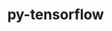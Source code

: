 ---
title: "py-tensorflow"
layout: cache
categories: [package, develop-2024-08-04]
meta: {"versions": ["2.14.1", "2.16.1-rocm-enhanced", "2.16.2"], "compilers": ["gcc@=11.4.0"], "oss": ["ubuntu22.04"], "platforms": ["linux"], "targets": ["neoverse_v1", "x86_64_v3"], "stacks": ["e4s-neoverse_v1", "ml-linux-x86_64-cpu", "ml-linux-x86_64-cuda", "ml-linux-x86_64-rocm", "root"], "num_specs": 10, "num_specs_by_stack": {"e4s-neoverse_v1": 1, "root": 10, "ml-linux-x86_64-cpu": 3, "ml-linux-x86_64-rocm": 2, "ml-linux-x86_64-cuda": 3}}
spec_details: [{"hash": "aip2vbawff5zmrkmweh7l7bihsmucgcy", "compiler": "gcc@=11.4.0", "versions": ["2.16.2"], "os": "ubuntu22.04", "platform": "linux", "target": "neoverse_v1", "variants": ["~android", "~aws", "build_system=generic", "~computecpp", "~cuda", "+dynamic_kernels", "~gcp", "~gdr", "~hdfs", "~ios", "~jemalloc", "~mkl", "~monolithic", "+mpi", "~nccl", "~ngraph", "~numa", "~opencl", "patches=2017b3e,e538be3", "~rocm", "~tensorrt", "~verbs", "+xla"], "stacks": ["e4s-neoverse_v1", "root"], "size": "-", "tarball": "https://binaries.spack.io/releases/develop-2024-08-04/build_cache/linux-ubuntu22.04-neoverse_v1/gcc-11.4.0/py-tensorflow-2.16.2/linux-ubuntu22.04-neoverse_v1-gcc-11.4.0-py-tensorflow-2.16.2-aip2vbawff5zmrkmweh7l7bihsmucgcy.spack"}, {"hash": "2rpr73jsasioz277kpvsq6fczo2yhj65", "compiler": "gcc@=11.4.0", "versions": ["2.16.2"], "os": "ubuntu22.04", "platform": "linux", "target": "x86_64_v3", "variants": ["~android", "~aws", "build_system=generic", "~computecpp", "~cuda", "+dynamic_kernels", "~gcp", "~gdr", "~hdfs", "~ios", "~jemalloc", "~mkl", "~monolithic", "~mpi", "~nccl", "~ngraph", "~numa", "~opencl", "patches=2017b3e", "~rocm", "~tensorrt", "~verbs", "+xla"], "stacks": ["ml-linux-x86_64-cpu", "root"], "size": "-", "tarball": "https://binaries.spack.io/releases/develop-2024-08-04/build_cache/linux-ubuntu22.04-x86_64_v3/gcc-11.4.0/py-tensorflow-2.16.2/linux-ubuntu22.04-x86_64_v3-gcc-11.4.0-py-tensorflow-2.16.2-2rpr73jsasioz277kpvsq6fczo2yhj65.spack"}, {"hash": "rvbaa2o5nconv5dti2ekyvrcwyp7deuh", "compiler": "gcc@=11.4.0", "versions": ["2.16.1-rocm-enhanced"], "os": "ubuntu22.04", "platform": "linux", "target": "x86_64_v3", "variants": ["amdgpu_target=gfx90a", "~android", "~aws", "build_system=generic", "~computecpp", "~cuda", "+dynamic_kernels", "~gcp", "~gdr", "~hdfs", "~ios", "~jemalloc", "~mkl", "~monolithic", "~mpi", "+nccl", "~ngraph", "~numa", "~opencl", "patches=2017b3e,43f1519,75a61a7,82554a8,a4c0fd6", "+rocm", "~tensorrt", "~verbs", "+xla"], "stacks": ["ml-linux-x86_64-rocm", "root"], "size": "-", "tarball": "https://binaries.spack.io/releases/develop-2024-08-04/build_cache/linux-ubuntu22.04-x86_64_v3/gcc-11.4.0/py-tensorflow-2.16.1-rocm-enhanced/linux-ubuntu22.04-x86_64_v3-gcc-11.4.0-py-tensorflow-2.16.1-rocm-enhanced-rvbaa2o5nconv5dti2ekyvrcwyp7deuh.spack"}, {"hash": "bnav6nayeg2wjoupcjkgqac3izg5gcry", "compiler": "gcc@=11.4.0", "versions": ["2.14.1"], "os": "ubuntu22.04", "platform": "linux", "target": "x86_64_v3", "variants": ["~android", "~aws", "build_system=generic", "~computecpp", "~cuda", "+dynamic_kernels", "~gcp", "~gdr", "~hdfs", "~ios", "~jemalloc", "~mkl", "~monolithic", "~mpi", "~nccl", "~ngraph", "~numa", "~opencl", "patches=2017b3e", "~rocm", "~tensorrt", "~verbs", "+xla"], "stacks": ["ml-linux-x86_64-cpu", "root"], "size": "-", "tarball": "https://binaries.spack.io/releases/develop-2024-08-04/build_cache/linux-ubuntu22.04-x86_64_v3/gcc-11.4.0/py-tensorflow-2.14.1/linux-ubuntu22.04-x86_64_v3-gcc-11.4.0-py-tensorflow-2.14.1-bnav6nayeg2wjoupcjkgqac3izg5gcry.spack"}, {"hash": "imlissk45kizlyczvwpilzbuwfx4vwcy", "compiler": "gcc@=11.4.0", "versions": ["2.16.2"], "os": "ubuntu22.04", "platform": "linux", "target": "x86_64_v3", "variants": ["~android", "~aws", "build_system=generic", "~computecpp", "+cuda", "cuda_arch=80", "+dynamic_kernels", "~gcp", "~gdr", "~hdfs", "~ios", "~jemalloc", "~mkl", "~monolithic", "~mpi", "+nccl", "~ngraph", "~numa", "~opencl", "patches=2017b3e", "~rocm", "~tensorrt", "~verbs", "+xla"], "stacks": ["ml-linux-x86_64-cuda", "root"], "size": "-", "tarball": "https://binaries.spack.io/releases/develop-2024-08-04/build_cache/linux-ubuntu22.04-x86_64_v3/gcc-11.4.0/py-tensorflow-2.16.2/linux-ubuntu22.04-x86_64_v3-gcc-11.4.0-py-tensorflow-2.16.2-imlissk45kizlyczvwpilzbuwfx4vwcy.spack"}, {"hash": "fgff3ibuy7iza4ds7n4ab5icspwmp2xd", "compiler": "gcc@=11.4.0", "versions": ["2.14.1"], "os": "ubuntu22.04", "platform": "linux", "target": "x86_64_v3", "variants": ["~android", "~aws", "build_system=generic", "~computecpp", "+cuda", "cuda_arch=80", "+dynamic_kernels", "~gcp", "~gdr", "~hdfs", "~ios", "~jemalloc", "~mkl", "~monolithic", "~mpi", "+nccl", "~ngraph", "~numa", "~opencl", "patches=2017b3e", "~rocm", "~tensorrt", "~verbs", "+xla"], "stacks": ["ml-linux-x86_64-cuda", "root"], "size": "-", "tarball": "https://binaries.spack.io/releases/develop-2024-08-04/build_cache/linux-ubuntu22.04-x86_64_v3/gcc-11.4.0/py-tensorflow-2.14.1/linux-ubuntu22.04-x86_64_v3-gcc-11.4.0-py-tensorflow-2.14.1-fgff3ibuy7iza4ds7n4ab5icspwmp2xd.spack"}, {"hash": "gkp72gcjubp3l5di7z2ffkor2wobngab", "compiler": "gcc@=11.4.0", "versions": ["2.16.1-rocm-enhanced"], "os": "ubuntu22.04", "platform": "linux", "target": "x86_64_v3", "variants": ["amdgpu_target=gfx90a", "~android", "~aws", "build_system=generic", "~computecpp", "~cuda", "+dynamic_kernels", "~gcp", "~gdr", "~hdfs", "~ios", "~jemalloc", "~mkl", "~monolithic", "~mpi", "+nccl", "~ngraph", "~numa", "~opencl", "patches=2017b3e,43f1519,75a61a7,82554a8,a4c0fd6", "+rocm", "~tensorrt", "~verbs", "+xla"], "stacks": ["ml-linux-x86_64-rocm", "root"], "size": "-", "tarball": "https://binaries.spack.io/releases/develop-2024-08-04/build_cache/linux-ubuntu22.04-x86_64_v3/gcc-11.4.0/py-tensorflow-2.16.1-rocm-enhanced/linux-ubuntu22.04-x86_64_v3-gcc-11.4.0-py-tensorflow-2.16.1-rocm-enhanced-gkp72gcjubp3l5di7z2ffkor2wobngab.spack"}, {"hash": "57i3qsosnymin3nn5aiyywq73v3xffe7", "compiler": "gcc@=11.4.0", "versions": ["2.16.2"], "os": "ubuntu22.04", "platform": "linux", "target": "x86_64_v3", "variants": ["~android", "~aws", "build_system=generic", "~computecpp", "~cuda", "+dynamic_kernels", "~gcp", "~gdr", "~hdfs", "~ios", "~jemalloc", "~mkl", "~monolithic", "~mpi", "~nccl", "~ngraph", "~numa", "~opencl", "patches=2017b3e", "~rocm", "~tensorrt", "~verbs", "+xla"], "stacks": ["ml-linux-x86_64-cpu", "root"], "size": "-", "tarball": "https://binaries.spack.io/releases/develop-2024-08-04/build_cache/linux-ubuntu22.04-x86_64_v3/gcc-11.4.0/py-tensorflow-2.16.2/linux-ubuntu22.04-x86_64_v3-gcc-11.4.0-py-tensorflow-2.16.2-57i3qsosnymin3nn5aiyywq73v3xffe7.spack"}, {"hash": "vs56bc6snk63bjniip22vkonot4ppqch", "compiler": "gcc@=11.4.0", "versions": ["2.16.2"], "os": "ubuntu22.04", "platform": "linux", "target": "x86_64_v3", "variants": ["~android", "~aws", "build_system=generic", "~computecpp", "~cuda", "+dynamic_kernels", "~gcp", "~gdr", "~hdfs", "~ios", "~jemalloc", "~mkl", "~monolithic", "+mpi", "~nccl", "~ngraph", "~numa", "~opencl", "patches=2017b3e", "~rocm", "~tensorrt", "~verbs", "+xla"], "stacks": ["root"], "size": "-", "tarball": "https://binaries.spack.io/releases/develop-2024-08-04/build_cache/linux-ubuntu22.04-x86_64_v3/gcc-11.4.0/py-tensorflow-2.16.2/linux-ubuntu22.04-x86_64_v3-gcc-11.4.0-py-tensorflow-2.16.2-vs56bc6snk63bjniip22vkonot4ppqch.spack"}, {"hash": "ratrarvq5zturq22u5ebrezzpbxr63fq", "compiler": "gcc@=11.4.0", "versions": ["2.16.2"], "os": "ubuntu22.04", "platform": "linux", "target": "x86_64_v3", "variants": ["~android", "~aws", "build_system=generic", "~computecpp", "+cuda", "cuda_arch=80", "+dynamic_kernels", "~gcp", "~gdr", "~hdfs", "~ios", "~jemalloc", "~mkl", "~monolithic", "~mpi", "+nccl", "~ngraph", "~numa", "~opencl", "patches=2017b3e", "~rocm", "~tensorrt", "~verbs", "+xla"], "stacks": ["ml-linux-x86_64-cuda", "root"], "size": "-", "tarball": "https://binaries.spack.io/releases/develop-2024-08-04/build_cache/linux-ubuntu22.04-x86_64_v3/gcc-11.4.0/py-tensorflow-2.16.2/linux-ubuntu22.04-x86_64_v3-gcc-11.4.0-py-tensorflow-2.16.2-ratrarvq5zturq22u5ebrezzpbxr63fq.spack"}]
---